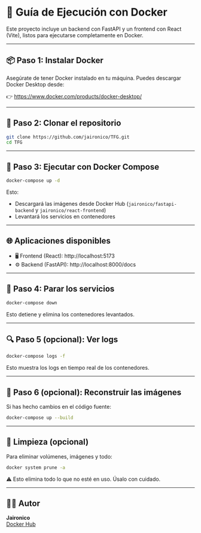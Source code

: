
# 🐳 Guía de Ejecución con Docker

Este proyecto incluye un backend con FastAPI y un frontend con React (Vite), listos para ejecutarse completamente en Docker.

---

## 📦 Paso 1: Instalar Docker

Asegúrate de tener Docker instalado en tu máquina. Puedes descargar Docker Desktop desde:

👉 https://www.docker.com/products/docker-desktop/

---

## 📁 Paso 2: Clonar el repositorio

```bash
git clone https://github.com/jaironico/TFG.git
cd TFG
```
---

## 🧱 Paso 3: Ejecutar con Docker Compose

```bash
docker-compose up -d
```

Esto:

- Descargará las imágenes desde Docker Hub (`jaironico/fastapi-backend` y `jaironico/react-frontend`)
- Levantará los servicios en contenedores

---

## 🌐 Aplicaciones disponibles

- 🖥️ Frontend (React): http://localhost:5173  
- ⚙️ Backend (FastAPI): http://localhost:8000/docs

---

## 🛑 Paso 4: Parar los servicios

```bash
docker-compose down
```

Esto detiene y elimina los contenedores levantados.

---

## 🔍 Paso 5 (opcional): Ver logs

```bash
docker-compose logs -f
```

Esto muestra los logs en tiempo real de los contenedores.

---

## 🔧 Paso 6 (opcional): Reconstruir las imágenes

Si has hecho cambios en el código fuente:

```bash
docker-compose up --build
```

---

## 🧼 Limpieza (opcional)

Para eliminar volúmenes, imágenes y todo:

```bash
docker system prune -a
```

⚠️ Esto elimina todo lo que no esté en uso. Úsalo con cuidado.

---

## 🧑‍💻 Autor

**Jaironico**  
[Docker Hub](https://hub.docker.com/u/jaironico)
